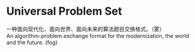 # Universal Problem Set

一种面向现代化、面向世界、面向未来的算法题目交换格式。（雾）  
An algorithm-problem exchange format for the modernization, the world and the future. (fog)
